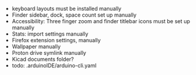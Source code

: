 - keyboard layouts must be installed manually
- Finder sidebar, dock, space count set up manually
- Accessibility: Three finger zoom and finder titlebar icons must be set up manually
- Stats: import settings manually
- Firefox extension settings, manually
- Wallpaper manually
- Proton drive symlink manually
- Kicad documents folder?
- todo: .arduinoIDE/arduino-cli.yaml
